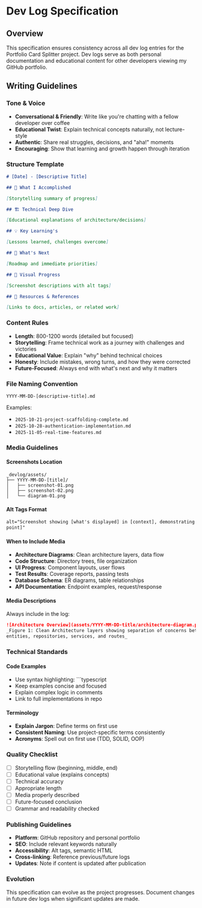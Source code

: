 # Dev Log Specification

## Overview

This specification ensures consistency across all dev log entries for the
Portfolio Card Splitter project. Dev logs serve as both personal documentation
and educational content for other developers viewing my GitHub portfolio.

## Writing Guidelines

### Tone & Voice

- **Conversational & Friendly**: Write like you're chatting with a fellow
  developer over coffee
- **Educational Twist**: Explain technical concepts naturally, not lecture-style
- **Authentic**: Share real struggles, decisions, and "aha!" moments
- **Encouraging**: Show that learning and growth happen through iteration

### Structure Template

```markdown
# [Date] - [Descriptive Title]

## 🎯 What I Accomplished

[Storytelling summary of progress]

## 🏗️ Technical Deep Dive

[Educational explanations of architecture/decisions]

## 💡 Key Learning's

[Lessons learned, challenges overcome]

## 🚀 What's Next

[Roadmap and immediate priorities]

## 📸 Visual Progress

[Screenshot descriptions with alt tags]

## 🔗 Resources & References

[Links to docs, articles, or related work]
```

### Content Rules

- **Length**: 800-1200 words (detailed but focused)
- **Storytelling**: Frame technical work as a journey with challenges and
  victories
- **Educational Value**: Explain "why" behind technical choices
- **Honesty**: Include mistakes, wrong turns, and how they were corrected
- **Future-Focused**: Always end with what's next and why it matters

### File Naming Convention

```text
YYYY-MM-DD-[descriptive-title].md
```

Examples:

- `2025-10-21-project-scaffolding-complete.md`
- `2025-10-28-authentication-implementation.md`
- `2025-11-05-real-time-features.md`

### Media Guidelines

#### Screenshots Location

```text
_devlog/assets/
├── YYYY-MM-DD-[title]/
│   ├── screenshot-01.png
│   ├── screenshot-02.png
│   └── diagram-01.png
```

#### Alt Tags Format

```html
alt="Screenshot showing [what's displayed] in [context], demonstrating [key
point]"
```

#### When to Include Media

- **Architecture Diagrams**: Clean architecture layers, data flow
- **Code Structure**: Directory trees, file organization
- **UI Progress**: Component layouts, user flows
- **Test Results**: Coverage reports, passing tests
- **Database Schema**: ER diagrams, table relationships
- **API Documentation**: Endpoint examples, request/response

#### Media Descriptions

Always include in the log:

```markdown
![Architecture Overview](assets/YYYY-MM-DD-title/architecture-diagram.png)
_Figure 1: Clean Architecture layers showing separation of concerns between
entities, repositories, services, and routes_
```

### Technical Standards

#### Code Examples

- Use syntax highlighting: ```typescript
- Keep examples concise and focused
- Explain complex logic in comments
- Link to full implementations in repo

#### Terminology

- **Explain Jargon**: Define terms on first use
- **Consistent Naming**: Use project-specific terms consistently
- **Acronyms**: Spell out on first use (TDD, SOLID, OOP)

### Quality Checklist

- [ ] Storytelling flow (beginning, middle, end)
- [ ] Educational value (explains concepts)
- [ ] Technical accuracy
- [ ] Appropriate length
- [ ] Media properly described
- [ ] Future-focused conclusion
- [ ] Grammar and readability checked

### Publishing Guidelines

- **Platform**: GitHub repository and personal portfolio
- **SEO**: Include relevant keywords naturally
- **Accessibility**: Alt tags, semantic HTML
- **Cross-linking**: Reference previous/future logs
- **Updates**: Note if content is updated after publication

### Evolution

This specification can evolve as the project progresses. Document changes in
future dev logs when significant updates are made.

